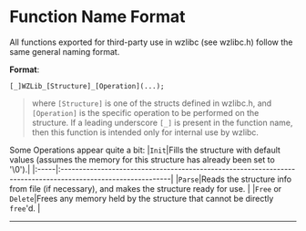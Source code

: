 # Function Name Format #

All functions exported for third-party use in wzlibc (see wzlibc.h) follow the same general naming format.

**Format**:
```
[_]WZLib_[Structure]_[Operation](...);
```
> where `[Structure]` is one of the structs defined in wzlibc.h, and `[Operation]` is the specific operation to be performed on the structure.  If a leading underscore `[_]` is present in the function name, then this function is intended only for internal use by wzlibc.

Some Operations appear quite a bit:
|`Init`|Fills the structure with default values (assumes the memory for this structure has already been set to '\0').|
|:-----|:------------------------------------------------------------------------------------------------------------|
|`Parse`|Reads the structure info from file (if necessary), and makes the structure ready for use.                    |
|`Free` or `Delete`|Frees any memory held by the structure that cannot be directly `free`'d.                                     |



---
